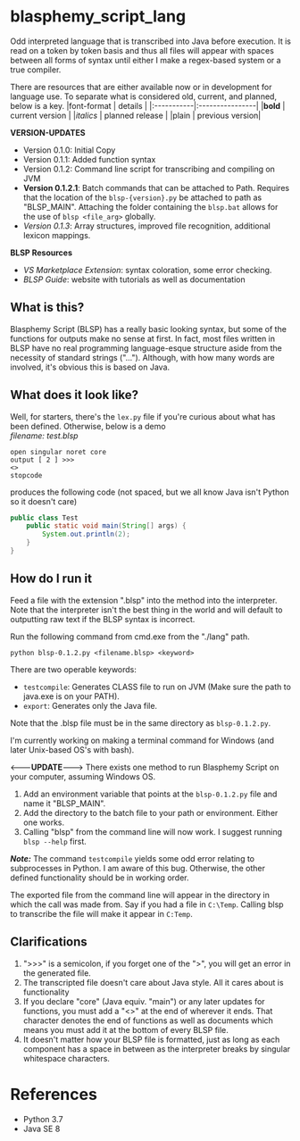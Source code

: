 # blasphemy_script_lang
Odd interpreted language that is transcribed into Java before execution. It is read on a token by token basis and thus all files will appear with spaces between all forms of syntax until either I make a regex-based system or a true compiler.

There are resources that are either available now or in development for language use. To separate what is considered old, current, and planned, below is a key.
|font-format | details         |
|:-----------|:----------------|
|**bold**    | current version |
|*italics*   | planned release |
|plain       | previous version|

**VERSION-UPDATES**
- Version 0.1.0: Initial Copy
- Version 0.1.1: Added function syntax
- Version 0.1.2: Command line script for transcribing and compiling on JVM
- **Version 0.1.2.1**: Batch commands that can be attached to Path. Requires that the location of the ```blsp-{version}.py``` be attached to path as "BLSP_MAIN". Attaching the folder containing the ```blsp.bat``` allows for the use of ```blsp <file_arg>``` globally.
- *Version 0.1.3*: Array structures, improved file recognition, additional lexicon mappings.

**BLSP Resources**
- *VS Marketplace Extension*: syntax coloration, some error checking.
- *BLSP Guide*: website with tutorials as well as documentation

## What is this?
Blasphemy Script (BLSP) has a really basic looking syntax, but some of the functions for outputs make no sense at first. In fact, most files written in BLSP have no real programming language-esque structure aside from the necessity of standard strings ("..."). Although, with how many words are involved, it's obvious this is based on Java.

## What does it look like?
Well, for starters, there's the ```lex.py``` file if you're curious about what has been defined. Otherwise, below is a demo<br>
*filename: test.blsp*
```
open singular noret core
output [ 2 ] >>>
<>
stopcode
```
produces the following code (not spaced, but we all know Java isn't Python so it doesn't care)
```java
public class Test
    public static void main(String[] args) {
        System.out.println(2);
    }
}
```

## How do I run it
Feed a file with the extension ".blsp" into the method into the interpreter. Note that the interpreter isn't the best thing in the world and will default to outputting raw text if the BLSP syntax is incorrect.

Run the following command from cmd.exe from the "./lang" path.

```python blsp-0.1.2.py <filename.blsp> <keyword>```

There are two operable keywords:
- ```testcompile```: Generates CLASS file to run on JVM (Make sure the path to java.exe is on your PATH).
- ```export```: Generates only the Java file.

Note that the .blsp file must be in the same directory as ```blsp-0.1.2.py```.

I'm currently working on making a terminal command for Windows (and later Unix-based OS's with bash).

<---**UPDATE**--->
There exists one method to run Blasphemy Script on your computer, assuming Windows OS.
1. Add an environment variable that points at the ```blsp-0.1.2.py``` file and name it "BLSP_MAIN".
2. Add the directory to the batch file to your path or environment. Either one works.
3. Calling "blsp" from the command line will now work. I suggest running ```blsp --help``` first.

***Note:*** The command ```testcompile``` yields some odd error relating to subprocesses in Python. I am aware of this bug. Otherwise, the other defined functionality should be in working order.

The exported file from the command line will appear in the directory in which the call was made from. Say if you had a file in ```C:\Temp```. Calling blsp to transcribe the file will make it appear in ```C:Temp```.

## Clarifications
1. ">>>" is a semicolon, if you forget one of the ">", you will get an error in the generated file.
2. The transcripted file doesn't care about Java style. All it cares about is functionality
3. If you declare "core" (Java equiv. "main") or any later updates for functions, you must add a "<>" at the end of wherever it ends. That character denotes the end of functions as well as documents which means you must add it at the bottom of every BLSP file.
4. It doesn't matter how your BLSP file is formatted, just as long as each component has a space in between as the interpreter breaks by singular whitespace characters.
# References
- Python 3.7
- Java SE 8
